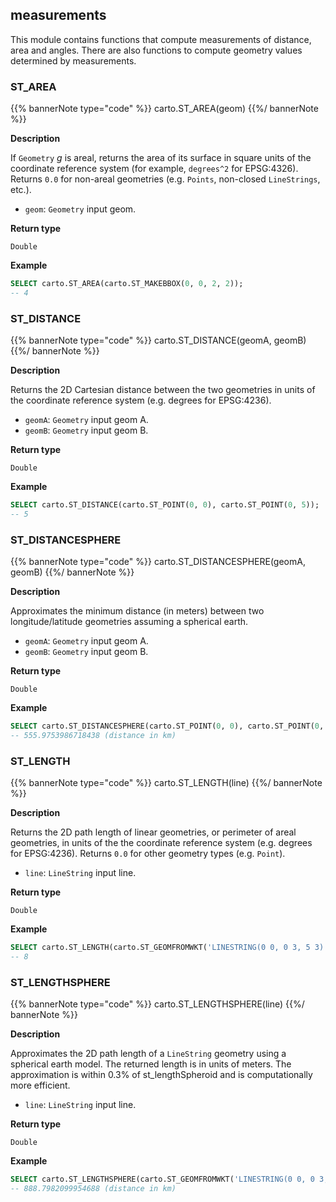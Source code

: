 ## measurements

<div class="badges"><div class="core"></div></div>

This module contains functions that compute measurements of distance, area and angles. There are also functions to compute geometry values determined by measurements.


### ST_AREA

{{% bannerNote type="code" %}}
carto.ST_AREA(geom)
{{%/ bannerNote %}}

**Description**

If `Geometry` _g_ is areal, returns the area of its surface in square units of the coordinate reference system (for example, `degrees^2` for EPSG:4326). Returns `0.0` for non-areal geometries (e.g. `Points`, non-closed `LineStrings`, etc.).

* `geom`: `Geometry` input geom.

**Return type**

`Double`

**Example**

```sql
SELECT carto.ST_AREA(carto.ST_MAKEBBOX(0, 0, 2, 2));
-- 4
```


### ST_DISTANCE

{{% bannerNote type="code" %}}
carto.ST_DISTANCE(geomA, geomB)
{{%/ bannerNote %}}

**Description**

Returns the 2D Cartesian distance between the two geometries in units of the coordinate reference system (e.g. degrees for EPSG:4236).

* `geomA`: `Geometry` input geom A.
* `geomB`: `Geometry` input geom B.

**Return type**

`Double`

**Example**

```sql
SELECT carto.ST_DISTANCE(carto.ST_POINT(0, 0), carto.ST_POINT(0, 5));
-- 5
```


### ST_DISTANCESPHERE

{{% bannerNote type="code" %}}
carto.ST_DISTANCESPHERE(geomA, geomB)
{{%/ bannerNote %}}

**Description**

Approximates the minimum distance (in meters) between two longitude/latitude geometries assuming a spherical earth.

* `geomA`: `Geometry` input geom A.
* `geomB`: `Geometry` input geom B.

**Return type**

`Double`

**Example**

```sql
SELECT carto.ST_DISTANCESPHERE(carto.ST_POINT(0, 0), carto.ST_POINT(0, 5)) / 1000;
-- 555.9753986718438 (distance in km)
```


### ST_LENGTH

{{% bannerNote type="code" %}}
carto.ST_LENGTH(line)
{{%/ bannerNote %}}

**Description**

Returns the 2D path length of linear geometries, or perimeter of areal geometries, in units of the the coordinate reference system (e.g. degrees for EPSG:4236). Returns `0.0` for other geometry types (e.g. `Point`).

* `line`: `LineString` input line.

**Return type**

`Double`

**Example**

```sql
SELECT carto.ST_LENGTH(carto.ST_GEOMFROMWKT('LINESTRING(0 0, 0 3, 5 3)'));
-- 8
```


### ST_LENGTHSPHERE

{{% bannerNote type="code" %}}
carto.ST_LENGTHSPHERE(line)
{{%/ bannerNote %}}

**Description**

Approximates the 2D path length of a `LineString` geometry using a spherical earth model. The returned length is in units of meters. The approximation is within 0.3% of st_lengthSpheroid and is computationally more efficient.

* `line`: `LineString` input line.

**Return type**

`Double`

**Example**

```sql
SELECT carto.ST_LENGTHSPHERE(carto.ST_GEOMFROMWKT('LINESTRING(0 0, 0 3, 5 3)')) / 1000;
-- 888.7982099954688 (distance in km)
```
